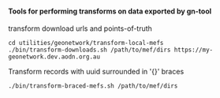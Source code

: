 
#### Tools for performing transforms on data exported by gn-tool

transform download urls and points-of-truth 
```
cd utilities/geonetwork/transform-local-mefs 
./bin/transform-downloads.sh /path/to/mef/dirs https://my-geonetwork.dev.aodn.org.au
```

Transform records with uuid surrounded in '{}' braces
```
./bin/transform-braced-mefs.sh /path/to/mef/dirs
```

